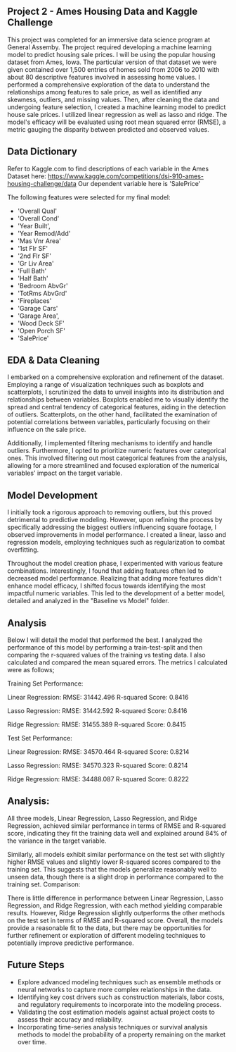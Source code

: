 ## Project 2 - Ames Housing Data and Kaggle Challenge

This project was completed for an immersive data science program at General Assemby. The project required developing a machine learning model to predict housing sale prices. I will be using the popular housing dataset from Ames, Iowa. The particular version of that dataset we were given contained over 1,500 entries of homes sold from 2006 to 2010 with about 80 descriptive features involved in assessing home values. I performed a comprehensive exploration of the data to understand the relationships among features to sale price, as well as identified any skewness, outliers, and missing values. Then, after cleaning the data and undergoing feature selection, I created a machine learning model to predict house sale prices. I utilized linear regression as well as lasso and ridge. The model's efficacy will be evaluated using root mean squared error (RMSE), a metric gauging the disparity between predicted and observed values.

## Data Dictionary

Refer to Kaggle.com to find descriptions of each variable in the Ames Dataset here: https://www.kaggle.com/competitions/dsi-910-ames-housing-challenge/data 
Our dependent variable here is 'SalePrice'

The following features were selected for my final model:
* 'Overall Qual'
* 'Overall Cond'
* 'Year Built',
* 'Year Remod/Add'
* 'Mas Vnr Area'
* '1st Flr SF'
* '2nd Flr SF'
* 'Gr Liv Area'
* 'Full Bath'
* 'Half Bath'
* 'Bedroom AbvGr'
* 'TotRms AbvGrd'
* 'Fireplaces'
* 'Garage Cars'
* 'Garage Area',
* 'Wood Deck SF'
* 'Open Porch SF'
* 'SalePrice'

## EDA & Data Cleaning

I embarked on a comprehensive exploration and refinement of the dataset. Employing a range of visualization techniques such as boxplots and scatterplots, I scrutinized the data to unveil insights into its distribution and relationships between variables. Boxplots enabled me to visually identify the spread and central tendency of categorical features, aiding in the detection of outliers. Scatterplots, on the other hand, facilitated the examination of potential correlations between variables, particularly focusing on their influence on the sale price.

Additionally, I implemented filtering mechanisms to identify and handle outliers. Furthermore, I opted to prioritize numeric features over categorical ones. This involved filtering out most categorical features from the analysis, allowing for a more streamlined and focused exploration of the numerical variables' impact on the target variable.

## Model Development

I initially took a rigorous approach to removing outliers, but this proved detrimental to predictive modeling. However, upon refining the process by specifically addressing the biggest outliers influencing square footage, I observed improvements in model performance. I created a linear, lasso and regression models, employing techniques such as regularization to combat overfitting.

Throughout the model creation phase, I experimented with various feature combinations. Interestingly, I found that adding features often led to decreased model performance. Realizing that adding more features didn't enhance model efficacy, I shifted focus towards identifying the most impactful numeric variables. This led to the development of a better model, detailed and analyzed in the "Baseline vs Model" folder.

## Analysis

Below I will detail the model that performed the best. I analyzed the performance of this model by performing a train-test-split and then comparing the r-squared values of the training vs testing data. I also calculated and compared the mean squared errors. The metrics I calculated were as follows;

Training Set Performance:

Linear Regression:
RMSE: 31442.496
R-squared Score: 0.8416

Lasso Regression:
RMSE: 31442.592
R-squared Score: 0.8416

Ridge Regression:
RMSE: 31455.389
R-squared Score: 0.8415


Test Set Performance:

Linear Regression:
RMSE: 34570.464
R-squared Score: 0.8214

Lasso Regression:
RMSE: 34570.323
R-squared Score: 0.8214

Ridge Regression:
RMSE: 34488.087
R-squared Score: 0.8222

## Analysis:

All three models, Linear Regression, Lasso Regression, and Ridge Regression, achieved similar performance in terms of RMSE and R-squared score, indicating they fit the training data well and explained around 84% of the variance in the target variable.

Similarly, all models exhibit similar performance on the test set with slightly higher RMSE values and slightly lower R-squared scores compared to the training set. This suggests that the models generalize reasonably well to unseen data, though there is a slight drop in performance compared to the training set.
Comparison:

There is little difference in performance between Linear Regression, Lasso Regression, and Ridge Regression, with each method yielding comparable results. However, Ridge Regression slightly outperforms the other methods on the test set in terms of RMSE and R-squared score.
Overall, the models provide a reasonable fit to the data, but there may be opportunities for further refinement or exploration of different modeling techniques to potentially improve predictive performance.

## Future Steps 

* Explore advanced modeling techniques such as ensemble methods or neural networks to capture more complex relationships in the data.
* Identifying key cost drivers such as construction materials, labor costs, and regulatory requirements to incorporate into the modeling process.
* Validating the cost estimation models against actual project costs to assess their accuracy and reliability.
* Incorporating time-series analysis techniques or survival analysis methods to model the probability of a property remaining on the market over time.

